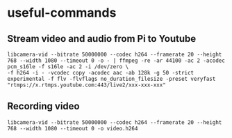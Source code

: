 # useful-commands

## Stream video and audio from Pi to Youtube
```
libcamera-vid --bitrate 50000000 --codec h264 --framerate 20 --height 768 --width 1080 --timeout 0 -o - | ffmpeg -re -ar 44100 -ac 2 -acodec pcm_s16le -f s16le -ac 2 -i /dev/zero \
-f h264 -i - -vcodec copy -acodec aac -ab 128k -g 50 -strict experimental -f flv -flvflags no_duration_filesize -preset veryfast "rtmps://x.rtmps.youtube.com:443/live2/xxx-xxx-xxx"
```

## Recording video
```
libcamera-vid --bitrate 50000000 --codec h264 --framerate 20 --height 768 --width 1080 --timeout 0 -o video.h264
```
